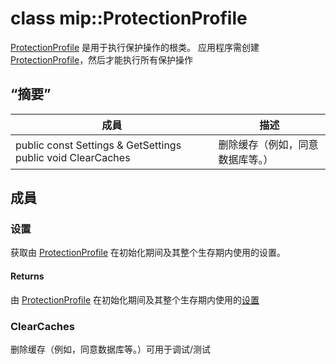 # <a name="class-mipprotectionprofile"></a>class mip::ProtectionProfile 
[ProtectionProfile](#classmip_1_1_protection_profile) 是用于执行保护操作的根类。
应用程序需创建 [ProtectionProfile](#classmip_1_1_protection_profile)，然后才能执行所有保护操作
## <a name="summary"></a>“摘要”
 成員                        | 描述                                
--------------------------------|---------------------------------------------
public const Settings & GetSettings public void ClearCaches | 删除缓存（例如，同意数据库等。）
## <a name="members"></a>成員
### <a name="settings"></a>设置
获取由 [ProtectionProfile](#classmip_1_1_protection_profile) 在初始化期间及其整个生存期内使用的设置。
#### <a name="returns"></a>Returns
由 [ProtectionProfile](#classmip_1_1_protection_profile) 在初始化期间及其整个生存期内使用的[设置](#classmip_1_1_protection_profile_1_1_settings)
### <a name="clearcaches"></a>ClearCaches
删除缓存（例如，同意数据库等。）可用于调试/测试